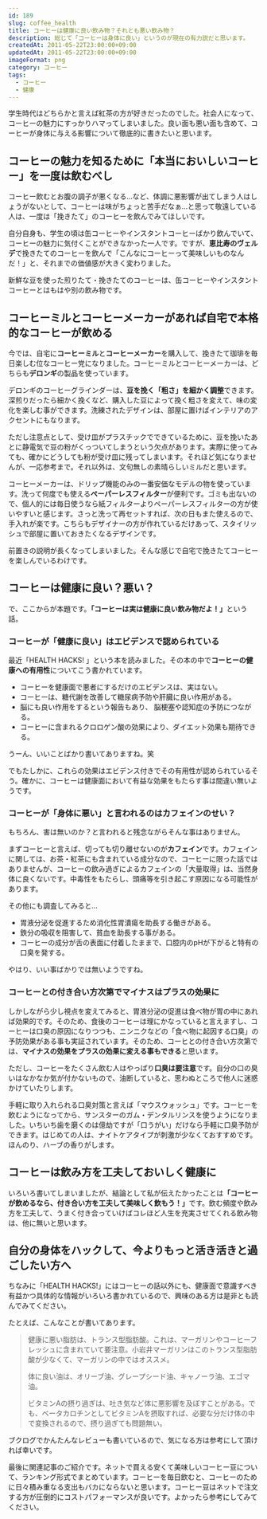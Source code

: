 ```yaml
---
id: 189
slug: coffee_health
title: コーヒーは健康に良い飲み物？それとも悪い飲み物？
description: 総じて「コーヒーは身体に良い」というのが現在の有力説だと思います。
createdAt: 2011-05-22T23:00:00+09:00
updatedAt: 2011-05-22T23:00:00+09:00
imageFormat: png
category: コーヒー
tags:
  - コーヒー
  - 健康
---
```


学生時代はどちらかと言えば紅茶の方が好きだったのでした。社会人になって、コーヒーの魅力にすっかりハマってしまいました。良い面も悪い面も含めて、コーヒーが身体に与える影響について徹底的に書きたいと思います。

## コーヒーの魅力を知るために「本当においしいコーヒー」を一度は飲むべし

コーヒー飲むとお腹の調子が悪くなる…など、体調に悪影響が出てしまう人はしょうがないとして、コーヒーは味がちょっと苦手だなぁ…と思って敬遠している人は、一度は「挽きたて」のコーヒーを飲んでみてほしいです。

自分自身も、学生の頃は缶コーヒーやインスタントコーヒーばかり飲んでいて、コーヒーの魅力に気付くことができなかった一人です。ですが、**恵比寿のヴェルデ**で挽きたてのコーヒーを飲んで「こんなにコーヒーって美味しいものなんだ！」と、それまでの価値感が大きく変わりました。

<app-external-link title="食べログ" note="ヴェルテ(恵比寿/喫茶店)" link="http://tabelog.com/tokyo/A1303/A130302/13050095/" img-file-name="tabelog.png"></app-external-link>

新鮮な豆を使った煎りたて・挽きたてのコーヒーは、缶コーヒーやインスタントコーヒーとはもはや別の飲み物です。

## コーヒーミルとコーヒーメーカーがあれば自宅で本格的なコーヒーが飲める

今では、自宅に**コーヒーミル**と**コーヒーメーカー**を購入して、挽きたて珈琲を毎日楽しむ位なコーヒー党になりました。コーヒーミルとコーヒーメーカーは、どちらも**デロンギ**の製品を使っています。

<app-related-link id="100"></app-related-link>

デロンギのコーヒーグラインダーは、**豆を挽く「粗さ」を細かく調整**できます。深煎りだったら細かく挽くなど、購入した豆によって挽く粗さを変えて、味の変化を楽しむ事ができます。洗練されたデザインは、部屋に置けばインテリアのアクセントにもなります。

<app-photo-image article-id="189" img-file-name="delongi_mill.jpg" caption="デロンギ コーン式コーヒーグラインダー"></app-photo-image>

ただし注意点として、受け皿がプラスチックでできているために、豆を挽いたあとに静電気で豆の粉がくっついてしまうという欠点があります。実際に使ってみても、確かにどうしても粉が受け皿に残ってしまいます。それほど気になりませんが、一応参考まで。それ以外は、文句無しの素晴らしいミルだと思います。

コーヒーメーカーは、ドリップ機能のみの一番安価なモデルの物を使っています。洗って何度でも使える**ペーパーレスフィルター**が便利です。ゴミも出ないので、個人的には毎日使うなら紙フィルターよりペーパーレスフィルターの方が使いやすいと感じます。さっと洗って再セットすれば、次の日もまた使えるので、手入れが楽です。こちらもデザイナーの方が作れているだけあって、スタイリッシュで部屋に置いておきたくなるデザインです。

<app-photo-image article-id="189" img-file-name="delongi_coffeemaker.jpg" caption="デロンギ ドリップコーヒーメーカー"></app-photo-image>

前置きの説明が長くなってしまいました。そんな感じで自宅で挽きたてコーヒーを楽しんでいるわけです。

## コーヒーは健康に良い？悪い？

で、ここからが本題です。<strong>「コーヒーは実は健康に良い飲み物だよ！」</strong>という話。

### コーヒーが「健康に良い」はエビデンスで認められている

最近「HEALTH HACKS! 」という本を読みました。その本の中で**コーヒーの健康への有用性**についてこう書かれています。

* コーヒーを健康面で悪者にするだけのエビデンスは、実はない。
* コーヒーは、糖代謝を改善して糖尿病予防や肝臓に良い作用がある。
* 脳にも良い作用をするという報告もあり、 脳梗塞や認知症の予防につながる。
* コーヒーに含まれるクロロゲン酸の効果により、ダイエット効果も期待できる。

うーん、いいことばかり書いてありますね。笑

でもたしかに、これらの効果はエビデンス付きでその有用性が認められているそう。確かに、コーヒーは健康面において有益な効果をもたらす事は間違い無いようです。

### コーヒーが「身体に悪い」と言われるのはカフェインのせい？

もちろん、害は無いのか？と言われると残念ながらそんな事はありません。

まずコーヒーと言えば、切っても切り離せないのが**カフェイン**です。カフェインに関しては、お茶・紅茶にも含まれている成分なので、コーヒーに限った話ではありませんが、コーヒーの飲み過ぎによるカフェインの「大量取得」は、当然身体に良くないです。中毒性をもたらし、頭痛等を引き起こす原因になる可能性があります。

その他にも調査してみると…

* 胃液分泌を促進するため消化性胃潰瘍を助長する働きがある。
* 鉄分の吸収を阻害して、貧血を助長する事がある。
* コーヒーの成分が舌の表面に付着したままで、口腔内のpHが下がると特有の口臭を発する。

やはり、いい事ばかりでは無いようですね。

### コーヒーとの付き合い方次第でマイナスはプラスの効果に

しかしながら少し視点を変えてみると、胃液分泌の促進は食べ物が胃の中にあれば効果的です。そのため、食後のコーヒーは理にかなっていると言えますし、コーヒーは口臭の原因になりつつも、ニンニクなどの「食べ物に起因する口臭」の予防効果がある事も実証されています。そのため、コーヒとの付き合い方次第では、**マイナスの効果をプラスの効果に変える事もできる**と思います。

ただし、コーヒーをたくさん飲む人はやっぱり**口臭は要注意**です。自分の口の臭いはなかなか気が付かないもので、油断していると、思わぬところで他人に迷惑かけていたりします。

手軽に取り入れられる口臭対策と言えば「マウスウォッシュ」です。コーヒーを飲むようになってから、サンスターのガム・デンタルリンスを使うようになりました。いちいち歯を磨くのは億劫ですが「口うがい」だけなら手軽に口臭予防ができます。はじめての人は、ナイトケアタイプが刺激が少なくておすすめです。ほんのり、ハーブの香りがします。

<app-kaereba-link item-title="GUM ガム・デンタルリンスナイトケア ナイトハーブタイプ" img-file-name="gum_night_500x500.png" shop-name="GUM" amazon-item-id="B07G5NNX9D" rakuten-item-id="43dfb01b2bdc227c5fb2ce056adca83d" search-keyword="ガム デンタルリンス ナイトケア"></app-kaereba-link>

## コーヒーは飲み方を工夫しておいしく健康に

いろいろ書いてしまいましたが、結論として私が伝えたかったことは<strong>「コーヒーが飲めるなら、付き合い方を工夫して美味しく飲もう！」</strong>です。飲む頻度や飲み方を工夫して、うまく付き合っていけばコレほど人生を充実させてくれる飲み物は、他に無いと思います。

## <span id="i-7">自分の身体をハックして、今よりもっと活き活きと過ごしたい方へ</span>

ちなみに「HEALTH HACKS!」にはコーヒーの話以外にも、健康面で意識すべき有益かつ具体的な情報がいろいろ書かれているので、興味のある方は是非とも読んでみてください。

<app-yomereba-link item-title="HEALTH HACKS! - ビジネスパーソンのためのサバイバル健康投資術" img-file-name="healthhack_500x500.png" author-name="川田 浩志" amazon-item-id="488759691X" rakuten-item-id="5975730"></app-yomereba-link>

たとえば、こんなことが書いてあります。

> 健康に悪い脂肪は、トランス型脂肪酸。これは、マーガリンやコーヒーフレッシュに含まれていて要注意。小岩井マーガリンはこのトランス型脂肪酸が少なくて、マーガリンの中ではオススメ。
>
> 体に良い油は、オリーブ油、グレープシード油、キャノーラ油、エゴマ油。
>
> ビタミンAの摂り過ぎは、吐き気など体に悪影響を及ぼすことがある。でも、ベータカロチンとしてビタミンAを摂取すれば、必要な分だけ体の中で変換されるので、摂り過ぎても問題無い。

ブクログでかんたんなレビューも書いているので、気になる方は参考にして頂ければ幸いです。

<app-external-link title="川田浩志「HEALTH HACKS!」のブクログレビュー" note="ビジネス書のような作りの健康本。具体的ですぐ実践できる内容が盛り沢山でした。" link="https://booklog.jp/users/mujiota/archives/1/488759691X" img-file-name="booklog.png"></app-external-link>

最後に関連記事のご紹介です。ネットで買える安くて美味しいコーヒー豆について、ランキング形式でまとめています。コーヒーを毎日飲むと、コーヒーのために日々積み重なる支出もバカにならないと思います。コーヒー豆はネットで注文する方が圧倒的にコストパフォーマンスが良いです。よかったら参考にしてみてください。

<app-related-link id="1278"></app-related-link>
